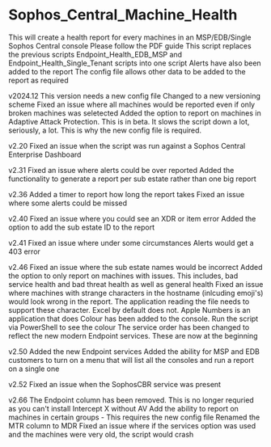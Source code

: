 # Sophos_Central_Machine_Health
This will create a health report for every machines in an MSP/EDB/Single Sophos Central console
Please follow the PDF guide
This script replaces the previous scripts Endpoint_Health_EDB_MSP and Endpoint_Health_Single_Tenant scripts into one script
Alerts have also been added to the report
The config file allows other data to be added to the report as required

v2024.12
This version needs a new config file
Changed to a new versioning scheme
Fixed an issue where all machines would be reported even if only broken machines was seletected
Added the option to report on machines in Adaptive Attack Protection. This is in beta. It slows the script down a lot, seriously, a lot. This is why the new config file is required.

v2.20
Fixed an issue when the script was run against a Sophos Central Enterprise Dashboard

v2.31
Fixed an issue where alerts could be over reported
Added the functionality to generate a report per sub estate rather than one big report

v2.36
Added a timer to report how long the report takes
Fixed an issue where some alerts could be missed

v2.40
Fixed an issue where you could see an XDR or item error
Added the option to add the sub estate ID to the report

v2.41
Fixed an issue where under some circumstances Alerts would get a 403 error

v2.46
Fixed an issue where the sub estate names would be incorrect
Added the option to only report on machines with issues. This includes, bad service health and bad threat health as well as general health
Fixed an issue where machines with strange characters in the hostname (inlcuding emoji's) would look wrong in the report. The application reading the file needs to support these character. Excel by default does not. Apple Numbers is an application that does
Colour has been added to the console. Run the script via PowerShell to see the colour
The service order has been changed to reflect the new modern Endpoint services. These are now at the beginning

v2.50
Added the new Endpoint services
Added the ability for MSP and EDB customers to turn on a menu that will list all the consoles and run a report on a single one

v2.52
Fixed an issue when the SophosCBR service was present

v2.66
The Endpoint column has been removed. This is no longer requried as you can't install Intercept X without AV
Add the ability to report on machines in certain groups - This requires the new config file
Renamed the MTR column to MDR
Fixed an issue where if the services option was used and the machines were very old, the script would crash
